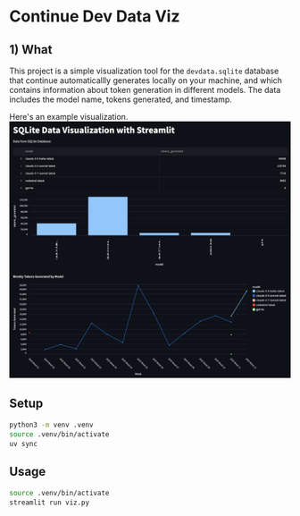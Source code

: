 # Continue Dev Data Viz

## 1) What

This project is a simple visualization tool for the `devdata.sqlite` database that continue automaticallly generates locally on your machine, and which contains information about token generation in different models. The data includes the model name, tokens generated, and timestamp.

Here's an example visualization.
![Example Visualization](ExampleViz.png)

## Setup

```bash
python3 -m venv .venv
source .venv/bin/activate
uv sync
```

## Usage

```bash
source .venv/bin/activate
streamlit run viz.py
```